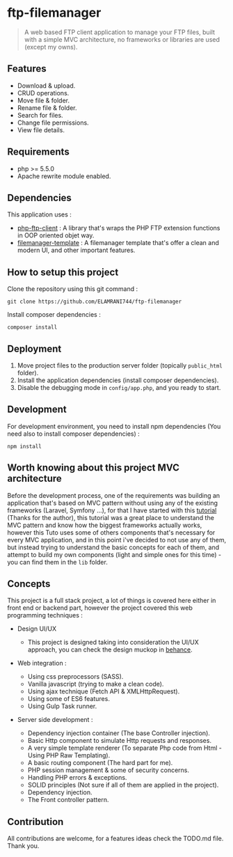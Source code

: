 # ftp-filemanager

> A web based FTP client application to manage your FTP files, built with a simple MVC architecture, no frameworks or libraries are used (except my owns).

## Features
* Download & upload.
* CRUD operations.
* Move file & folder.
* Rename file & folder.
* Search for files.
* Change file permissions.
* View file details.

## Requirements

* php >= 5.5.0
* Apache rewrite module enabled.

## Dependencies

This application uses :
* [php-ftp-client](https://github.com/lazzard/php-ftp-client) : A library that's wraps the PHP FTP extension functions in OOP oriented objet way. 
* [filemanager-template](https://github.com/ELAMRANI744/filemanager-template) : A filemanager template that's offer a clean and modern UI, and other important features.

## How to setup this project

Clone the repository using this git command :

```
git clone https://github.com/ELAMRANI744/ftp-filemanager
```

Install composer dependencies :

```
composer install
```

## Deployment

1. Move project files to the production server folder (topically `public_html` folder).
2. Install the application dependencies (install composer dependencies).
3. Disable the debugging mode in `config/app.php`, and you ready to start.

## Development

For development environment, you need to install npm dependencies (You need also to install composer dependencies) :

```
npm install
```

## Worth knowing about this project MVC architecture

Before the development process, one of the requirements was building an application that's based on MVC pattern without using any of the existing frameworks (Laravel, Symfony ...), for that I have started with this [tutorial](https://github.com/PatrickLouys/no-framework-tutorial) (Thanks for the author), this tutorial was a great place to understand the MVC pattern and know how the biggest frameworks actually works, however this Tuto uses some of others components that's necessary for every MVC application, and in this point i've decided to not use any of them, but instead trying to understand the basic concepts for each of them, and attempt to build my own components (light and simple ones for this time) - you can find them in the `lib` folder.

## Concepts

This project is a full stack project, a lot of things is covered here either in front end or backend part, however the project covered this web programming techniques : 

* Design UI/UX
    * This project is designed taking into consideration the UI/UX approach, you can check the design muckop in [behance](https://www.behance.net/gallery/104400253/FTP-Client-web-application).

* Web integration :
	* Using css preprocessors (SASS).
	* Vanilla javascript (trying to make a clean code).
	* Using ajax technique (Fetch API & XMLHttpRequest).
	* Using some of ES6 features.
	* Using Gulp Task runner.


* Server side development : 
    * Dependency injection container (The base Controller injection).
    * Basic Http component to simulate Http requests and responses.
    * A very simple template renderer (To separate Php code from Html - Using PHP Raw Templating).
    * A basic routing component (The hard part for me).
    * PHP session management & some of security concerns.
    * Handling PHP errors & exceptions.
    * SOLID principles (Not sure if all of them are applied in the project).
    * Dependency injection.
    * The Front controller pattern.
  
## Contribution

All contributions are welcome, for a features ideas check the TODO.md file. Thank you. 

